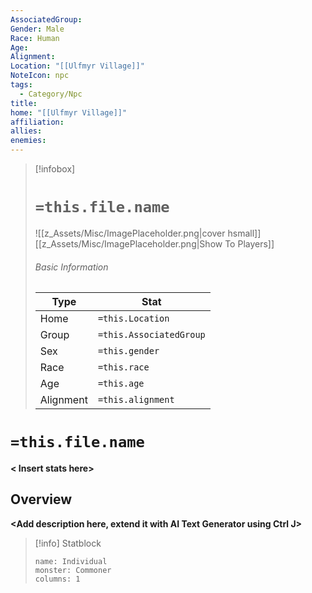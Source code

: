 ```yaml
---
AssociatedGroup: 
Gender: Male
Race: Human
Age: 
Alignment: 
Location: "[[Ulfmyr Village]]"
NoteIcon: npc
tags:
  - Category/Npc
title: 
home: "[[Ulfmyr Village]]"
affiliation: 
allies:
enemies:
---
```


> [!infobox]
> # `=this.file.name`
> ![[z_Assets/Misc/ImagePlaceholder.png|cover hsmall]]
> [[z_Assets/Misc/ImagePlaceholder.png|Show To Players]]
> ###### Basic Information
> Type |  Stat |
> ---|---|
> Home | `=this.Location` |
> Group | `=this.AssociatedGroup` |
> Sex | `=this.gender` |
> Race | `=this.race` |
> Age | `=this.age` |
> Alignment | `=this.alignment` |

# `=this.file.name`
**< Insert stats here>**

## Overview
**<Add description here, extend it with AI Text Generator using Ctrl J>**

> [!info] Statblock
> ```statblock
> name: Individual
> monster: Commoner
> columns: 1
> ```
